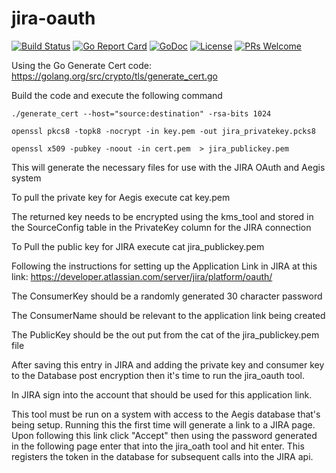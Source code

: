 # jira-oauth

[![Build Status](https://api.travis-ci.org/nortonlifelock/jira-oauth.svg?branch=master)](https://travis-ci.org/nortonlifelock/jira-oauth)
[![Go Report Card](https://goreportcard.com/badge/github.com/nortonlifelock/jira-oauth)](https://goreportcard.com/report/github.com/nortonlifelock/jira-oauth)
[![GoDoc](https://godoc.org/github.com/nortonlifelock/jira-oauth?status.svg)](https://godoc.org/github.com/nortonlifelock/jira-oauth)
[![License](https://img.shields.io/badge/License-Apache%202.0-blue.svg)](https://opensource.org/licenses/Apache-2.0) [![PRs Welcome](https://img.shields.io/badge/PRs-welcome-brightgreen.svg)](http://makeapullrequest.com)

Using the Go Generate Cert code: https://golang.org/src/crypto/tls/generate_cert.go

Build the code and execute the following command
```
./generate_cert --host="source:destination" -rsa-bits 1024
 
openssl pkcs8 -topk8 -nocrypt -in key.pem -out jira_privatekey.pcks8
  
openssl x509 -pubkey -noout -in cert.pem  > jira_publickey.pem
```
This will generate the necessary files for use with the JIRA OAuth and Aegis system

To pull the private key for Aegis execute
cat key.pem

The returned key needs to be encrypted using the kms_tool and stored in the SourceConfig table in the PrivateKey column for the JIRA connection

To Pull the public key for JIRA execute 
cat jira_publickey.pem

Following the instructions for setting up the Application Link in JIRA at this link: https://developer.atlassian.com/server/jira/platform/oauth/

The ConsumerKey should be a randomly generated 30 character password

The ConsumerName should be relevant to the application link being created

The PublicKey should be the out put from the cat of the jira_publickey.pem file

After saving this entry in JIRA and adding the private key and consumer key to the Database post encryption then it's time to run the jira_oauth tool.

In JIRA sign into the account that should be used for this application link. 

This tool must be run on a system with access to the Aegis database that's being setup. Running this the first time will generate a link to a JIRA page. Upon following this link click "Accept" then using the password generated in the following page enter that into the jira_oath tool and hit enter. This registers the token in the database for subsequent calls into the JIRA api.

